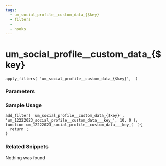 ```yaml
---
tags: 
  - um_social_profile__custom_data_{$key}
  - filters
  - 
  - hooks
---
```

# um\_social\_profile\_\_custom\_data\_{$key}

``` php:no-line-numbers
apply_filters( 'um_social_profile__custom_data_{$key}',  )
```
<div class='hook-sep'></div>

### Parameters

<div class='hook-sep'></div>



### Sample Usage

``` php:no-line-numbers
add_filter( 'um_social_profile__custom_data_{$key}', 'um_12222023_social_profile__custom_data___key_', 10, 0 );
function um_12222023_social_profile__custom_data___key_(  ){
  return ;
}
```
<div class='hook-sep'></div>



### Related Snippets

Nothing was found

